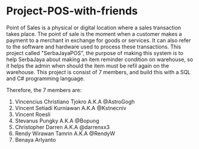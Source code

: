 # Project-POS-with-friends

 Point of Sales is a physical or digital location where a sales transaction takes place. The point of sale is the moment when a customer makes a payment to a merchant in exchange for goods or services. 
 It can also refer to the software and hardware used to process these transactions. This project called "SerbaJayaPOS", the purpose of making this system is to help SerbaJaya about making an item reminder condition on warehouse, so it helps the admin when should the item must be refil again on the warehouse. This project is consist of 7 members, and build this with a SQL and C# programming language.

 Therefore, the 7 members are:
 1. Vincencius Christiano Tjokro A.K.A @AstroGogh
 2. Vincent Setiadi Kurniawan A.K.A @Kstnecniv
 3. Vincent Roesli
 4. Stevanus Pungky A.K.A @Bopung
 5. Christopher Darren A.K.A @darrenxx3
 6. Rendy Wirawan Tamrin A.K.A @RendyW
 7. Benaya Arlyanto
